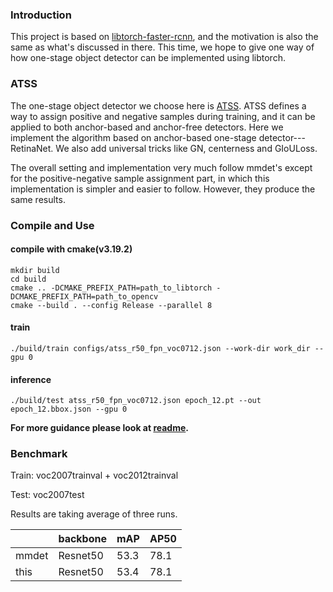 ### Introduction

This project is based on [libtorch-faster-rcnn](https://github.com/thisisi3/libtorch-faster-rcnn), and the motivation is also the same as what's discussed in there. This time, we hope to give one way of how one-stage object detector can be implemented using libtorch. 

### ATSS

The one-stage object detector we choose here is [ATSS](https://arxiv.org/abs/1912.02424). ATSS defines a way to assign positive and negative samples during training, and it can be applied to both anchor-based and anchor-free detectors. Here we implement the algorithm based on anchor-based one-stage detector---RetinaNet. We also add universal tricks like GN, centerness and GIoULoss. 

The overall setting and implementation very much follow mmdet's except for the positive-negative sample assignment part, in which this implementation is simpler and easier to follow. However, they produce the same results. 

### Compile and Use

#### compile with cmake(v3.19.2)

```shell
mkdir build
cd build
cmake .. -DCMAKE_PREFIX_PATH=path_to_libtorch -DCMAKE_PREFIX_PATH=path_to_opencv
cmake --build . --config Release --parallel 8
```

#### train

```shell
./build/train configs/atss_r50_fpn_voc0712.json --work-dir work_dir --gpu 0
```

#### inference

```shell
./build/test atss_r50_fpn_voc0712.json epoch_12.pt --out epoch_12.bbox.json --gpu 0
```

**For more guidance please look at [readme](https://github.com/thisisi3/libtorch-faster-rcnn#readme).**

### Benchmark

Train: voc2007trainval + voc2012trainval

Test: voc2007test

Results are taking average of three runs.

|       | backbone | mAP  | AP50 |
| ----- | -------- | ---- | ---- |
| mmdet | Resnet50 | 53.3 | 78.1 |
| this  | Resnet50 | 53.4 | 78.1 |

